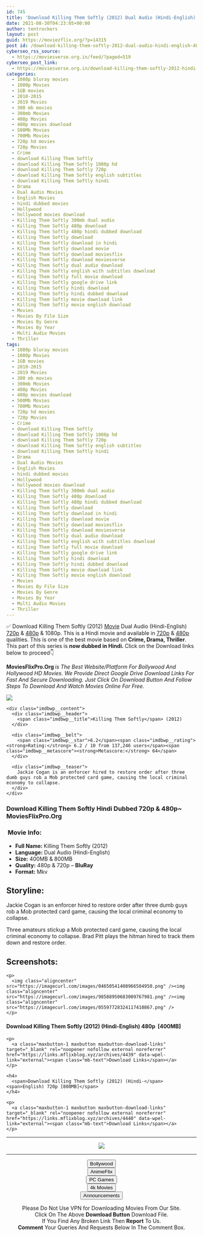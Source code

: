 ```yaml
---
id: 745
title: 'Download Killing Them Softly (2012) Dual Audio (Hindi-English) 480p [400MB] || 720p [800MB]'
date: 2021-08-30T04:23:05+00:00
author: tentrockers
layout: post
guid: https://moviezflix.org/?p=14315
post id: /download-killing-them-softly-2012-dual-audio-hindi-english-480p-400mb-720p-800mb/
cyberseo_rss_source:
  - https://moviesverse.org.in/feed/?paged=519
cyberseo_post_link:
  - https://moviesverse.org.in/download-killing-them-softly-2012-hindi-480p-720p/
categories:
  - 1080p bluray movies
  - 1080p Movies
  - 1GB movies
  - 2010-2015
  - 2019 Movies
  - 300 mb movies
  - 300mb Movies
  - 480p Movies
  - 480p movies download
  - 500Mb Movies
  - 700Mb Movies
  - 720p hd movies
  - 720p Movies
  - Crime
  - download Killing Them Softly
  - download Killing Them Softly 1080p hd
  - download Killing Them Softly 720p
  - download Killing Them Softly english subtitles
  - download Killing Them Softly hindi
  - Drama
  - Dual Audio Movies
  - English Movies
  - hindi dubbed movies
  - Hollywood
  - hollywood movies download
  - Killing Them Softly 300mb dual audio
  - Killing Them Softly 480p download
  - Killing Them Softly 480p hindi dubbed download
  - Killing Them Softly download
  - Killing Them Softly download in hindi
  - Killing Them Softly download movie
  - Killing Them Softly download moviesflix
  - Killing Them Softly download moviesverse
  - Killing Them Softly dual audio download
  - Killing Them Softly english with subtitles download
  - Killing Them Softly full movie download
  - Killing Them Softly google drive link
  - Killing Them Softly hindi download
  - Killing Them Softly hindi dubbed download
  - Killing Them Softly movie download link
  - Killing Them Softly movie english download
  - Movies
  - Movies By File Size
  - Movies By Genre
  - Movies By Year
  - Multi Audio Movies
  - Thriller
tags:
  - 1080p bluray movies
  - 1080p Movies
  - 1GB movies
  - 2010-2015
  - 2019 Movies
  - 300 mb movies
  - 300mb Movies
  - 480p Movies
  - 480p movies download
  - 500Mb Movies
  - 700Mb Movies
  - 720p hd movies
  - 720p Movies
  - Crime
  - download Killing Them Softly
  - download Killing Them Softly 1080p hd
  - download Killing Them Softly 720p
  - download Killing Them Softly english subtitles
  - download Killing Them Softly hindi
  - Drama
  - Dual Audio Movies
  - English Movies
  - hindi dubbed movies
  - Hollywood
  - hollywood movies download
  - Killing Them Softly 300mb dual audio
  - Killing Them Softly 480p download
  - Killing Them Softly 480p hindi dubbed download
  - Killing Them Softly download
  - Killing Them Softly download in hindi
  - Killing Them Softly download movie
  - Killing Them Softly download moviesflix
  - Killing Them Softly download moviesverse
  - Killing Them Softly dual audio download
  - Killing Them Softly english with subtitles download
  - Killing Them Softly full movie download
  - Killing Them Softly google drive link
  - Killing Them Softly hindi download
  - Killing Them Softly hindi dubbed download
  - Killing Them Softly movie download link
  - Killing Them Softly movie english download
  - Movies
  - Movies By File Size
  - Movies By Genre
  - Movies By Year
  - Multi Audio Movies
  - Thriller
---
```

<div class="thecontent clearfix">
  <p>
    ✅ Download Killing Them Softly (2012) <a href="https://moviesverse.org.in/category/movies/" data-wpel-link="internal">Movie</a> Dual Audio (Hindi-English) <a href="https://moviesverse.org.in/720p-movies/" data-wpel-link="internal">720p</a>&nbsp;&&nbsp;<a href="https://moviesverse.org.in/480p-movies/" data-wpel-link="internal">480p</a> & 1080p. This is a Hindi movie and available in <a href="https://moviesverse.org.in/720p-movies/" data-wpel-link="internal">720p</a>&nbsp;&&nbsp;<a href="https://moviesverse.org.in/480p-movies/" data-wpel-link="internal">480p</a> qualities. This is one of the best movie based on <strong>Crime, Drama, Thriller</strong>. This part of this series is <strong>now dubbed in <span>Hindi.&nbsp;</span></strong><span>Click on the Download links below to proceed👇</span>
  </p>
  
  <p>
    <strong><span>MoviesFlixPro.Org&nbsp;</span></strong><em>is The Best Website/Platform For Bollywood And Hollywood HD Movies. We Provide Direct Google Drive Download Links For Fast And Secure Downloading. Just Click On Download Button And Follow Steps To&nbsp;Download And Watch Movies Online For Free.</em>
  </p>
  
  <div class="imdbwp imdbwp--movie dark">
    <div class="imdbwp__thumb">
      <a class="imdbwp__link" target="_blank" title="Killing Them Softly" href="https://www.imdb.com/title/tt1764234/" rel="nofollow external noopener noreferrer" data-wpel-link="external"><img class="imdbwp__img" src="https://m.media-amazon.com/images/M/MV5BODk3MDg2NDk5M15BMl5BanBnXkFtZTcwMjcxMjMzOA@@._V1_SX300.jpg" /></a>
    </div>
    
    <div class="imdbwp__content">
      <div class="imdbwp__header">
        <span class="imdbwp__title">Killing Them Softly</span> (2012)
      </div>
      
      <div class="imdbwp__belt">
        <span class="imdbwp__star">6.2</span><span class="imdbwp__rating"><strong>Rating:</strong> 6.2 / 10 from 137,246 users</span><span class="imdbwp__metascore"><strong>Metascore:</strong> 64</span>
      </div>
      
      <div class="imdbwp__teaser">
        Jackie Cogan is an enforcer hired to restore order after three dumb guys rob a Mob protected card game, causing the local criminal economy to collapse.
      </div>
    </div>
  </div>
  
  <h3>
    <span>Download Killing Them Softly Hindi Dubbed 720p & 480p~ MoviesFlixPro.Org</span>
  </h3>
  
  <h3>
    <span>&nbsp;Movie Info:&nbsp;</span>
  </h3>
  
  <ul>
    <li>
      <strong>Full Name: </strong>Killing Them Softly (2012)
    </li>
    <li>
      <strong>Language:</strong> Dual Audio (Hindi-English)
    </li>
    <li>
      <strong>Size:</strong> 400MB & 800MB
    </li>
    <li>
      <strong>Quality:</strong> 480p & 720p – <span><strong>BluRay</strong></span>
    </li>
    <li>
      <strong>Format:</strong>&nbsp;Mkv
    </li>
  </ul>
  
  <h2>
    <span>Storyline:</span>
  </h2>
  
  <p>
    Jackie Cogan is an enforcer hired to restore order after three dumb guys rob a Mob protected card game, causing the local criminal economy to collapse.
  </p>
  
  <div>
    Three amateurs stickup a Mob protected card game, causing the local criminal economy to collapse. Brad Pitt plays the hitman hired to track them down and restore order.
  </div>
  
  <div class="summary_text">
    <h2>
      <span>Screenshots:</span>
    </h2>
    
    <p>
      <img class="aligncenter" src="https://imagecurl.com/images/04650541408966504950.png" /><img class="aligncenter" src="https://imagecurl.com/images/98588950683009767981.png" /><img class="aligncenter" src="https://imagecurl.com/images/05597728324117410867.png" />
    </p>
  </div>
  
  <div class="inline canwrap">
    <h4>
      <span>Download Killing Them Softly (2012) (Hindi-English) </span><span>480p&nbsp; [400MB]</span>
    </h4>
    
    <p>
      <a class="maxbutton-1 maxbutton maxbutton-download-links" target="_blank" rel="noopener nofollow external noreferrer" href="https://links.mflixblog.xyz/archives/4439" data-wpel-link="external"><span class="mb-text">Download Links</span></a>
    </p>
    
    <h4>
      <span>Download Killing Them Softly (2012) (Hindi-</span><span>English) 720p [800MB]</span>
    </h4>
    
    <p>
      <a class="maxbutton-1 maxbutton maxbutton-download-links" target="_blank" rel="noopener nofollow external noreferrer" href="https://links.mflixblog.xyz/archives/4440" data-wpel-link="external"><span class="mb-text">Download Links</span></a>
    </p>
  </div>
</div>

<center>
  </p> 
  
  <hr />
  
  <p>
    <a href="http://gdrivepro.xyz/join.php" data-wpel-link="external" target="_blank" rel="nofollow external noopener noreferrer"><img src="https://i.imgur.com/FhMdWdW.png" /></a>
  </p>
  
  <hr />
  
  <p>
    <a href="https://dogemovies.xyz" target="_blank" data-wpel-link="external" rel="nofollow external noopener noreferrer"><button class="button button5">Bollywood</button></a><br /> <a href="https://animeflix.in" target="_blank" data-wpel-link="external" rel="nofollow external noopener noreferrer"><button class="button button5">AnimeFlix</button></a><br /> <a href="https://gamesflix.net/" target="_blank" data-wpel-link="external" rel="nofollow external noopener noreferrer"><button class="button button5">PC Games</button></a><br /> <a href="https://uhdmovies.in" target="_blank" data-wpel-link="external" rel="nofollow external noopener noreferrer"><button class="button button5">4k Movies</button></a><br /> <a href="https://moviesverse.org.in/announcements/" target="_blank" data-wpel-link="internal" rel="noopener"><button class="button button5">Announcements</button></a>
  </p>
  
  <div class="alert alert-danger">
    Please Do Not Use VPN for Downloading Movies From Our Site.
  </div>
  
  <div class="alert alert-success">
    Click On The Above <strong>Download Button</strong> Download File.
  </div>
  
  <div class="alert alert-warning">
    If You Find Any Broken Link Then <strong>Report</strong> To Us.
  </div>
  
  <div class="alert alert-info">
    <strong>Comment</strong> Your Queries And Requests Below In The Comment Box.
  </div>
  
  <p>
    </center>
  </p>